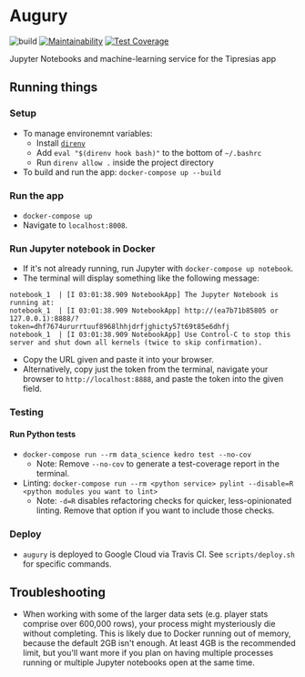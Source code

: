 # Augury

![build](https://github.com/tipresias/augury/workflows/build/badge.svg)
[![Maintainability](https://api.codeclimate.com/v1/badges/17a2262d1fe60a36dd4a/maintainability)](https://codeclimate.com/github/tipresias/augury/maintainability)
[![Test Coverage](https://api.codeclimate.com/v1/badges/17a2262d1fe60a36dd4a/test_coverage)](https://codeclimate.com/github/tipresias/augury/test_coverage)

Jupyter Notebooks and machine-learning service for the Tipresias app

## Running things

### Setup

- To manage environemnt variables:
    - Install [`direnv`](https://direnv.net/)
    - Add `eval "$(direnv hook bash)"` to the bottom of `~/.bashrc`
    - Run `direnv allow .` inside the project directory
- To build and run the app: `docker-compose up --build`

### Run the app

- `docker-compose up`
- Navigate to `localhost:8008`.

### Run Jupyter notebook in Docker

- If it's not already running, run Jupyter with `docker-compose up notebook`.
- The terminal will display something like the following message:

```
notebook_1  | [I 03:01:38.909 NotebookApp] The Jupyter Notebook is running at:
notebook_1  | [I 03:01:38.909 NotebookApp] http://(ea7b71b85805 or 127.0.0.1):8888/?token=dhf7674ururrtuuf8968lhhjdrfjghicty57t69t85e6dhfj
notebook_1  | [I 03:01:38.909 NotebookApp] Use Control-C to stop this server and shut down all kernels (twice to skip confirmation).
```

- Copy the URL given and paste it into your browser.
- Alternatively, copy just the token from the terminal, navigate your browser to `http://localhost:8888`, and paste the token into the given field.

### Testing

#### Run Python tests

- `docker-compose run --rm data_science kedro test --no-cov`
  - Note: Remove `--no-cov` to generate a test-coverage report in the terminal.
- Linting: `docker-compose run --rm <python service> pylint --disable=R <python modules you want to lint>`
  - Note: `-d=R` disables refactoring checks for quicker, less-opinionated linting. Remove that option if you want to include those checks.

### Deploy

- `augury` is deployed to Google Cloud via Travis CI. See `scripts/deploy.sh` for specific commands.

## Troubleshooting

- When working with some of the larger data sets (e.g. player stats comprise over 600,000 rows), your process might mysteriously die without completing. This is likely due to Docker running out of memory, because the default 2GB isn't enough. At least 4GB is the recommended limit, but you'll want more if you plan on having multiple processes running or multiple Jupyter notebooks open at the same time.
